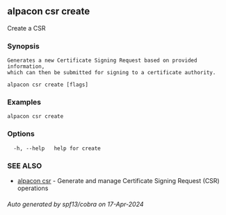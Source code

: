 ## alpacon csr create

Create a CSR

### Synopsis


 	Generates a new Certificate Signing Request based on provided information, 
	which can then be submitted for signing to a certificate authority.
	

```
alpacon csr create [flags]
```

### Examples

```
alpacon csr create
```

### Options

```
  -h, --help   help for create
```

### SEE ALSO

* [alpacon csr](alpacon_csr.md)	 - Generate and manage Certificate Signing Request (CSR) operations

###### Auto generated by spf13/cobra on 17-Apr-2024
